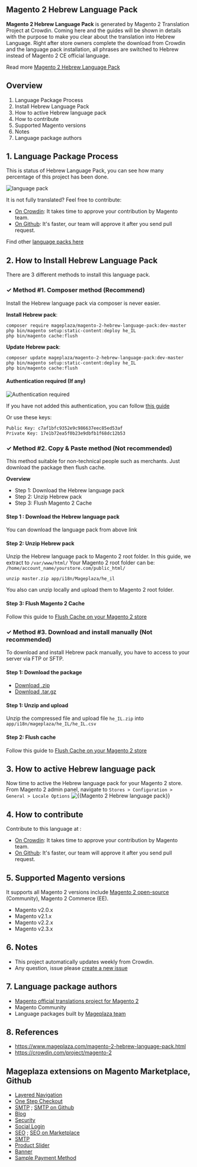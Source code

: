 ## Magento 2 Hebrew Language Pack

**Magento 2 Hebrew Language Pack** is generated by Magento 2 Translation Project at Crowdin. Coming here and the guides will be shown in details with the purpose to make you clear about the translation into Hebrew Language. Right after store owners complete the download from Crowdin and the language pack installation, all phrases are switched to Hebrew instead of Magento 2 CE official language.

Read more [Magento 2 Hebrew Language Pack](https://www.mageplaza.com/magento-2-hebrew-language-pack.html)


## Overview

1. Language Package Process
2. Install Hebrew Language Pack
3. How to active Hebrew language pack
4. How to contribute
5. Supported Magento versions
6. Notes
7. Language package authors

## 1. Language Package Process

This is status of Hebrew Language Pack, you can see how many percentage of this project has been done.

![language pack](http://progressed.io/bar/59?title=translated)

It is not fully translated? Feel free to contribute:
- [On Crowdin](https://crowdin.com/project/magento-2): It takes time to approve your contribution by Magento team.
- [On Github](https://github.com/mageplaza/magento-2-hebrew-language-pack/blob/master/HOW-TO-CONTRIBUTE.md): It's faster, our team will approve it after you send pull request.


Find other [language packs here](https://www.mageplaza.com/kb/magento-2-language-pack/)

## 2. How to Install Hebrew Language Pack

There are 3 different methods to install this language pack.

### ✓ Method #1. Composer method (Recommend)
Install the Hebrew language pack via composer is never easier.

**Install Hebrew pack**:

```
composer require mageplaza/magento-2-hebrew-language-pack:dev-master
php bin/magento setup:static-content:deploy he_IL
php bin/magento cache:flush

```


**Update  Hebrew pack**:

```
composer update mageplaza/magento-2-hebrew-language-pack:dev-master
php bin/magento setup:static-content:deploy he_IL
php bin/magento cache:flush

```

#### Authentication required (If any)

![Authentication required](https://cdn.mageplaza.com/media/general/dmryiPk.png)

If you have not added this authentication, you can follow [this guide](http://devdocs.magento.com/guides/v2.0/install-gde/prereq/connect-auth.html)

Or use these keys:

```
Public Key: c7af1bfc9352e9c986637eec85ed53af
Private Key: 17e1b72ea5f0b23e9dbfb1f68dc12b53
```



### ✓ Method #2. Copy & Paste method (Not recommended)

This method suitable for non-technical people such as merchants. Just download the package then flush cache.

**Overview**

- Step 1: Download the Hebrew language pack
- Step 2: Unzip Hebrew pack
- Step 3: Flush Magento 2 Cache

#### Step 1 : Download the Hebrew language pack

You can download the language pack from above link

#### Step 2: Unzip Hebrew pack

Unzip the Hebrew language pack to Magento 2 root folder. In this guide, we extract to `/var/www/html/`
Your Magento 2 root folder can be: `/home/account_name/yourstore.com/public_html/`

```
unzip master.zip app/i18n/Mageplaza/he_il
```

You also can unzip locally and upload them to Magento 2 root folder.

#### Step 3: Flush Magento 2 Cache

Follow this guide to [Flush Cache on your Magento 2 store](https://www.mageplaza.com/kb/how-flush-enable-disable-cache.html)


### ✓ Method #3. Download and install manually (Not recommended)

To download and install Hebrew pack manually, you have to access to your server via FTP or SFTP.

#### Step 1: Download the package

- [Download .zip](https://github.com/mageplaza/magento-2-hebrew-language-pack/archive/master.zip)
- [Download .tar.gz](https://github.com/mageplaza/magento-2-hebrew-language-pack/tarball/master)

#### Step 1: Unzip and upload

Unzip the compressed file and upload file `he_IL.zip` into `app/i18n/mageplaza/he_IL/he_IL.csv`

#### Step 2: Flush cache

Follow this guide to [Flush Cache on your Magento 2 store](https://www.mageplaza.com/kb/how-flush-enable-disable-cache.html)


## 3. How to active Hebrew language pack 

Now time to active the Hebrew language pack for your Magento 2 store. From Magento 2 admin panel, navigate to `Stores > Configuration > General > Locale Options`
![{{Magento 2 Hebrew language pack}}](https://cdn.mageplaza.com/media/general/aPSUA0l.png)


## 4. How to contribute

Contribute to this language at :
- [On Crowdin](https://crowdin.com/project/magento-2): It takes time to approve your contribution by Magento team.
- [On Github](https://github.com/mageplaza/magento-2-hebrew-language-pack/blob/master/HOW-TO-CONTRIBUTE.md): It's faster, our team will approve it after you send pull request.


## 5. Supported Magento versions

It supports all Magento 2 versions include [Magento 2 open-source](https://www.mageplaza.com/download-magento/) (Community), Magento 2 Commerce (EE).


- Magento v2.0.x
- Magento v2.1.x
- Magento v2.2.x
- Magento v2.3.x



## 6. Notes 

- This project automatically updates weekly from Crowdin.
- Any question, issue please [create a new issue](https://github.com/mageplaza/magento-2-hebrew-language-pack/issues/new)

## 7. Language package authors

- [Magento official translations project for Magento 2](https://crowdin.com/project/magento-2)
- Magento Community
- Language packages built by [Mageplaza team](https://www.mageplaza.com/)


## 8. References 

- https://www.mageplaza.com/magento-2-hebrew-language-pack.html
- https://crowdin.com/project/magento-2



## Mageplaza extensions on Magento Marketplace, Github


- [Layered Navigation](https://marketplace.magento.com/mageplaza-layered-navigation-m2.html)
- [One Step Checkout](https://marketplace.magento.com/mageplaza-magento-2-one-step-checkout-extension.html)
- [SMTP](https://marketplace.magento.com/mageplaza-module-smtp.html) ; [SMTP on Github](https://github.com/mageplaza/magento-2-smtp)
- [Blog](https://github.com/mageplaza/magento-2-blog)
- [Security](https://marketplace.magento.com/mageplaza-module-security.html)
- [Social Login](https://github.com/mageplaza/magento-2-social-login)
- [SEO](https://github.com/mageplaza/magento-2-seo) ; [SEO on Marketplace](https://marketplace.magento.com/mageplaza-magento-2-seo-extension.html)
- [SMTP](https://github.com/mageplaza/magento-2-smtp)
- [Product Slider](https://github.com/mageplaza/magento-2-product-slider)
- [Banner](https://github.com/mageplaza/magento-2-banner-slider)
- [Sample Payment Method](https://github.com/mageplaza/magento-2-sample-payment-method)



